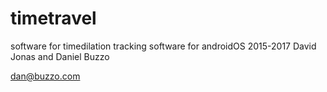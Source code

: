 # timetravel
software for timedilation tracking software for androidOS
2015-2017
David Jonas and Daniel Buzzo

dan@buzzo.com
